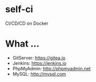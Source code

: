 # self-ci
CI/CD/CD on Docker

# What ...
- GitServer: https://gitea.io
- Jenkins: https://jenkins.io
- PhpMyAdmin: http://phpmyadmin.net
- MySQL: http://mysql.com

